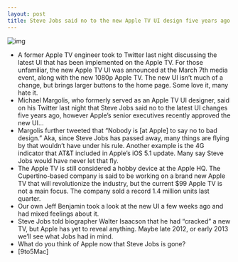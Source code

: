 ```yaml
---
layout: post
title: Steve Jobs said no to the new Apple TV UI design five years ago
---
```

![img](http://media.idownloadblog.com/wp-content/uploads/2012/03/Aplpe-TV-UI-tweet.png)
* A former Apple TV engineer took to Twitter last night discussing the latest UI that has been implemented on the Apple TV. For those unfamiliar, the new Apple TV UI was announced at the March 7th media event, along with the new 1080p Apple TV. The new UI isn’t much of a change, but brings larger buttons to the home page. Some love it, many hate it.
* Michael Margolis, who formerly served as an Apple TV UI designer, said on his Twitter last night that Steve Jobs said no to the latest UI changes five years ago, however Apple’s senior executives recently approved the new UI…
* Margolis further tweeted that “Nobody is [at Apple] to say no to bad design.” Aka, since Steve Jobs has passed away, many things are flying by that wouldn’t have under his rule. Another example is the 4G indicator that AT&T included in Apple’s iOS 5.1 update. Many say Steve Jobs would have never let that fly.
* The Apple TV is still considered a hobby device at the Apple HQ. The Cupertino-based company is said to be working on a brand new Apple TV that will revolutionize the industry, but the current $99 Apple TV is not a main focus. The company sold a record 1.4 million units last quarter.
* Our own Jeff Benjamin took a look at the new UI a few weeks ago and had mixed feelings about it.
* Steve Jobs told biographer Walter Isaacson that he had “cracked” a new TV, but Apple has yet to reveal anything. Maybe late 2012, or early 2013 we’ll see what Jobs had in mind.
* What do you think of Apple now that Steve Jobs is gone?
* [9to5Mac]


